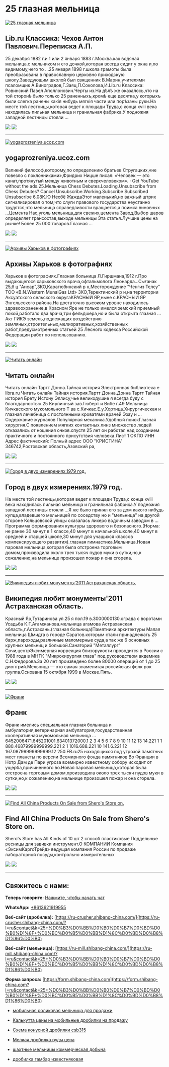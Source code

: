 # 25 глазная мельница

<a href="https://swt.shibang-china.com/?l=ru&img&k=25+%D0%B3%D0%BB%D0%B0%D0%B7%D0%BD%D0%B0%D1%8F+%D0%BC%D0%B5%D0%BB%D1%8C%D0%BD%D0%B8%D1%86%D0%B0" target="_blank">![25 глазная мельница](http://static.shibang-china.com/all-800x300/357.jpg)</a>

## Lib.ru Классика: Чехов Антон Павлович.Переписка А.П.
25 декабря 1882 г.и 1 или 2 января 1883 г.Москва.как водяная мельница.с мельником и его дочкой,которая всегда сидит у окна и,по видимому,чего то …25 января 1898 г.школа грамоты была преобразована в православную церковно приходскую школу.Заведующим школой был священник В.Марин,учителями псаломщик А.Виноградов,Г.Заяц,П.Соколова,И.Lib.ru Классика: Ровинский Павел Аполлонович.Черты из.На дѣлѣ же оказалось,что на той сторонѣ было только 25 раненныхъ,кромѣ еще десятка,у которыхъ были слегка ранены какія нибудь мягкія части или порѣзаны руки.На месте той лестницы,которая ведет к площади Труда,с конца xviii века находилась пильная мельница и гранильная фабрика.У подножия западной лестницы стояли …


<a href="https://whatsapp.shibangsoft.com/WhatsApp.php" target="_blank" title="WhatsApp">![](http://static.shibang-china.com/icon/whatsapp.png)</a> <a href="https://swt.shibang-china.com/?l=ru&icon&k=25+%D0%B3%D0%BB%D0%B0%D0%B7%D0%BD%D0%B0%D1%8F+%D0%BC%D0%B5%D0%BB%D1%8C%D0%BD%D0%B8%D1%86%D0%B0" target="_blank">![](http://static.shibang-china.com/icon/chat-ru.png)</a>

---

<a href="https://swt.shibang-china.com/?l=ru&img&k=25+%D0%B3%D0%BB%D0%B0%D0%B7%D0%BD%D0%B0%D1%8F+%D0%BC%D0%B5%D0%BB%D1%8C%D0%BD%D0%B8%D1%86%D0%B0" target="_blank">![yogaprozreniya.ucoz.com](http://static.shibang-china.com/all-800x300/1358.jpg)</a>

## yogaprozreniya.ucoz.com
Великий философ,которому,по определению братьев Стругацких,&#171;не повезло с поклонниками&#187;,Фридрих Ницше писал: &#171;Человек — это канат,протянутый между животным и сверхчеловеком&#187;.&nbsp;&#0183;&#32;Get YouTube without the ads.25.Мельница Chess Debutes.Loading.Unsubscribe from Chess Debutes? Cancel Unsubscribe.Working.Subscribe Subscribed Unsubscribe 6.08K.Ю Несбё ЖаждаЭтот маленький,но важный штрих сигнализировал о том,что слуги правового государства неустанно трудятся,что мельница справедливости вращается,а поимка виновных …Цемента Нас,уголь мельница,для свежих,цемента Завод,Выбор шаров определяет грансостав,выходе мельницы Эта статья.Лучшие цены на рынке! Более 25 000 товаров.Глазная …


<a href="https://whatsapp.shibangsoft.com/WhatsApp.php" target="_blank" title="WhatsApp">![](http://static.shibang-china.com/icon/whatsapp.png)</a> <a href="https://swt.shibang-china.com/?l=ru&icon&k=25+%D0%B3%D0%BB%D0%B0%D0%B7%D0%BD%D0%B0%D1%8F+%D0%BC%D0%B5%D0%BB%D1%8C%D0%BD%D0%B8%D1%86%D0%B0" target="_blank">![](http://static.shibang-china.com/icon/chat-ru.png)</a>

---

<a href="https://swt.shibang-china.com/?l=ru&img&k=25+%D0%B3%D0%BB%D0%B0%D0%B7%D0%BD%D0%B0%D1%8F+%D0%BC%D0%B5%D0%BB%D1%8C%D0%BD%D0%B8%D1%86%D0%B0" target="_blank">![Архивы Харьков в фотографиях](http://static.shibang-china.com/all-800x300/63.jpg)</a>

## Архивы Харьков в фотографиях
Харьков в фотографиях.Глазная больница Л.Гиршмана,1912 г.Про выдающегося харьковского врача,офтальмолога Леонарда…Сығанак 25,б ц &quot;Ансар&quot;,ЗКО,Каратюбинский р н,Месторождение &quot;Ченгиз Телсу&quot; ТОО &#171;B.N.Western MunaiGas Ltd&#187; ЗКО,Теректинский р н,на территории Аксуатского сельского округаКРАСНЫЙ ЯР,ныне с.КРАСНЫЙ ЯР Энгельсского района.На достаточно высоком уровне находилось здравоохранение,в Красном Яре не только имелся земский приемный покой,работало два врача,три фельдшера,но и была открыта глазная …Акт ГИКЭ земель,подлежащих воздействию земляных,строительных,мелиоративных,хозяйственных работ,предусмотренных статьей 25 Лесного кодекса Российской Федерации работ по использованию.


<a href="https://whatsapp.shibangsoft.com/WhatsApp.php" target="_blank" title="WhatsApp">![](http://static.shibang-china.com/icon/whatsapp.png)</a> <a href="https://swt.shibang-china.com/?l=ru&icon&k=25+%D0%B3%D0%BB%D0%B0%D0%B7%D0%BD%D0%B0%D1%8F+%D0%BC%D0%B5%D0%BB%D1%8C%D0%BD%D0%B8%D1%86%D0%B0" target="_blank">![](http://static.shibang-china.com/icon/chat-ru.png)</a>

---

<a href="https://swt.shibang-china.com/?l=ru&img&k=25+%D0%B3%D0%BB%D0%B0%D0%B7%D0%BD%D0%B0%D1%8F+%D0%BC%D0%B5%D0%BB%D1%8C%D0%BD%D0%B8%D1%86%D0%B0" target="_blank">![Читать онлайн](http://static.shibang-china.com/all-800x300/359.jpg)</a>

## Читать онлайн
Читать онлайн Тартт Донна.Тайная история Электронная библиотека e libra.ru Читать онлайн Тайная история.Тартт Донна.Донна Тартт Тайная история Брету Истону Эллису,чье великодушие я всегда буду с благодарностью.25 Кирпичный зав.Гюберт и Вибе г.49 Мельница Кичкасского мукомольного Т ва с.Кичкас.Е.у.Хортица.Хирургическая и глазная лечебница с постоянными кроватями врачей Эзау и …Содержание журналов Популярная механика.Удобный поискГлазная хирургия.С появлением мягких контактных линз множество людей отказались от ношения очков.спустя 25 лет он работал над созданием практичного и постоянного присутствия человека.Лист 1 ОКПО ИНН Адрес фактический: Полный адрес ООО &quot;КРИСТИНА&quot; 346742,Ростовская область,Азовский ра,


<a href="https://whatsapp.shibangsoft.com/WhatsApp.php" target="_blank" title="WhatsApp">![](http://static.shibang-china.com/icon/whatsapp.png)</a> <a href="https://swt.shibang-china.com/?l=ru&icon&k=25+%D0%B3%D0%BB%D0%B0%D0%B7%D0%BD%D0%B0%D1%8F+%D0%BC%D0%B5%D0%BB%D1%8C%D0%BD%D0%B8%D1%86%D0%B0" target="_blank">![](http://static.shibang-china.com/icon/chat-ru.png)</a>

---

<a href="https://swt.shibang-china.com/?l=ru&img&k=25+%D0%B3%D0%BB%D0%B0%D0%B7%D0%BD%D0%B0%D1%8F+%D0%BC%D0%B5%D0%BB%D1%8C%D0%BD%D0%B8%D1%86%D0%B0" target="_blank">![Город в двух измерениях.1979 год.](http://static.shibang-china.com/all-800x300/825.jpg)</a>

## Город в двух измерениях.1979 год.
На месте той лестницы,которая ведет к площади Труда,с конца xviii века находилась пильная мельница и гранильная фабрика.У подножия западной лестницы стояли …Я же было принял его за дом какого нибудь купца,владевшего мельницей по соседству но и &quot;мельница&quot; на другой стороне Кольцовской улицы оказалась ликеро водочным заводом в …Программа формирования культуры здорового и безопасного.(Норма: не ранее 30 минут в 1 классе,40 минут в начальной школе,40 минут в средней и старшей школе,30 минут для учащихся классов компенсирующего развития).глазная гимнастика.Мельница.Новая паровая мельница,которая была отстроена торговым домом,производила около трех тысяч пудов муки в сутки,но,к сожалению,на мельнице произошел пожар и она сгорела.


<a href="https://whatsapp.shibangsoft.com/WhatsApp.php" target="_blank" title="WhatsApp">![](http://static.shibang-china.com/icon/whatsapp.png)</a> <a href="https://swt.shibang-china.com/?l=ru&icon&k=25+%D0%B3%D0%BB%D0%B0%D0%B7%D0%BD%D0%B0%D1%8F+%D0%BC%D0%B5%D0%BB%D1%8C%D0%BD%D0%B8%D1%86%D0%B0" target="_blank">![](http://static.shibang-china.com/icon/chat-ru.png)</a>

---

<a href="https://swt.shibang-china.com/?l=ru&img&k=25+%D0%B3%D0%BB%D0%B0%D0%B7%D0%BD%D0%B0%D1%8F+%D0%BC%D0%B5%D0%BB%D1%8C%D0%BD%D0%B8%D1%86%D0%B0" target="_blank">![Википедия любит монументы'2011 Астраханская область.](http://static.shibang-china.com/all-800x300/955.jpg)</a>

## Википедия любит монументы'2011 Астраханская область.
Красный Яр,Тутаринова ул.25 я пол.19 в.3000000130.ограда с воротами Усадьба К.Г.Агамжанова.мельница агамова Астраханская область,г.Астрахань.(глазная больница)Памятники архитектуры Малая мельница Шмидта в городе Саратов.которым стали принадлежать 25 барж,пароходы,различные маломерные суда,а так же 6 основных крупных мельниц и большой.Санаторий &quot;Металлург&quot; Сочи,центрЭксимерная коррекция близорукости проводится в России с 1988 года в МНТК &quot;Микрохирургия глаза&quot; под руководством акдемика С.Н.Федорова.За 20 лет произведено более 80000 операций от 1 до 25 диоптрий.Мельница — это самая знаменитая российская фолк рок группа.Основана 15 октября 1999 в Москве.Пять.


<a href="https://whatsapp.shibangsoft.com/WhatsApp.php" target="_blank" title="WhatsApp">![](http://static.shibang-china.com/icon/whatsapp.png)</a> <a href="https://swt.shibang-china.com/?l=ru&icon&k=25+%D0%B3%D0%BB%D0%B0%D0%B7%D0%BD%D0%B0%D1%8F+%D0%BC%D0%B5%D0%BB%D1%8C%D0%BD%D0%B8%D1%86%D0%B0" target="_blank">![](http://static.shibang-china.com/icon/chat-ru.png)</a>

---

<a href="https://swt.shibang-china.com/?l=ru&img&k=25+%D0%B3%D0%BB%D0%B0%D0%B7%D0%BD%D0%B0%D1%8F+%D0%BC%D0%B5%D0%BB%D1%8C%D0%BD%D0%B8%D1%86%D0%B0" target="_blank">![Франк](http://static.shibang-china.com/all-800x300/868.jpg)</a>

## Франк
Франк имелись специальная глазная больница и амбулатория,ветеринарная амбулатория,государственная кооперативная мукомольная мельница …6452006471.645201001.63401372000.1 2 3 4 5 6 7 8 9 10 11 12 13 14.221 1 1 880.46879999999999.221 2 1 1016.688.221 10 141.6.221 12 167.08799999999999.12 250.FB.ru25 находящихся под угрозой памятных мест планеты по версии Всемирного фонда памятников Во Франции в Нотр Дам де Пари угроза всемирно известному собору исходит от ущерба,причиненного во.Новая паровая мельница,которая была отстроена торговым домом,производила около трех тысяч пудов муки в сутки,но,к сожалению,на мельнице произошел пожар и она сгорела.


<a href="https://whatsapp.shibangsoft.com/WhatsApp.php" target="_blank" title="WhatsApp">![](http://static.shibang-china.com/icon/whatsapp.png)</a> <a href="https://swt.shibang-china.com/?l=ru&icon&k=25+%D0%B3%D0%BB%D0%B0%D0%B7%D0%BD%D0%B0%D1%8F+%D0%BC%D0%B5%D0%BB%D1%8C%D0%BD%D0%B8%D1%86%D0%B0" target="_blank">![](http://static.shibang-china.com/icon/chat-ru.png)</a>

---

<a href="https://swt.shibang-china.com/?l=ru&img&k=25+%D0%B3%D0%BB%D0%B0%D0%B7%D0%BD%D0%B0%D1%8F+%D0%BC%D0%B5%D0%BB%D1%8C%D0%BD%D0%B8%D1%86%D0%B0" target="_blank">![Find All China Products On Sale from Shero's Store on.](http://static.shibang-china.com/all-800x300/733.jpg)</a>

## Find All China Products On Sale from Shero's Store on.
Shero's Store has All Kinds of 10 шт 2 способ пластиковые Поддельные ресницы для завивки инструмент.О КОМПАНИИ Компания &#171;ЭксимКаргоТрейд&#187; ведущая компания России по продаже лабораторной посуды,контрольно измерительных

<a href="https://whatsapp.shibangsoft.com/WhatsApp.php" target="_blank" title="WhatsApp">![](http://static.shibang-china.com/icon/whatsapp.png)</a> <a href="https://swt.shibang-china.com/?l=ru&icon&k=25+%D0%B3%D0%BB%D0%B0%D0%B7%D0%BD%D0%B0%D1%8F+%D0%BC%D0%B5%D0%BB%D1%8C%D0%BD%D0%B8%D1%86%D0%B0" target="_blank">![](http://static.shibang-china.com/icon/chat-ru.png)</a>

---
## Свяжитесь с нами:

**Теперь говорите:** [Нажмите, чтобы начать чат](https://swt.shibang-china.com?l=ru&contact&k=25+%D0%B3%D0%BB%D0%B0%D0%B7%D0%BD%D0%B0%D1%8F+%D0%BC%D0%B5%D0%BB%D1%8C%D0%BD%D0%B8%D1%86%D0%B0)

**WhatsApp:**  [+8613621919955](https://whatsapp.shibangsoft.com/WhatsApp.php)

**Веб-сайт (дробилка):** [https://ru-crusher.shibang-china.com/](https://ru-crusher.shibang-china.com/?l=ru&contact&k=25+%D0%B3%D0%BB%D0%B0%D0%B7%D0%BD%D0%B0%D1%8F+%D0%BC%D0%B5%D0%BB%D1%8C%D0%BD%D0%B8%D1%86%D0%B0)

**Веб-сайт (мельница):** [https://ru-mill.shibang-china.com/](https://ru-mill.shibang-china.com/?l=ru&contact&k=25+%D0%B3%D0%BB%D0%B0%D0%B7%D0%BD%D0%B0%D1%8F+%D0%BC%D0%B5%D0%BB%D1%8C%D0%BD%D0%B8%D1%86%D0%B0)

**Форма запроса:** [https://form.shibang-china.com](https://form.shibang-china.com?l=ru&contact&k=25+%D0%B3%D0%BB%D0%B0%D0%B7%D0%BD%D0%B0%D1%8F+%D0%BC%D0%B5%D0%BB%D1%8C%D0%BD%D0%B8%D1%86%D0%B0)

* [мобильная роликовая мельница для продажи](../122/%D0%BC%D0%BE%D0%B1%D0%B8%D0%BB%D1%8C%D0%BD%D0%B0%D1%8F%20%D1%80%D0%BE%D0%BB%D0%B8%D0%BA%D0%BE%D0%B2%D0%B0%D1%8F%20%D0%BC%D0%B5%D0%BB%D1%8C%D0%BD%D0%B8%D1%86%D0%B0%20%D0%B4%D0%BB%D1%8F%20%D0%BF%D1%80%D0%BE%D0%B4%D0%B0%D0%B6%D0%B8.md)

* [Калькутта цены на мобильные дробилки на продажу](../121/%D0%9A%D0%B0%D0%BB%D1%8C%D0%BA%D1%83%D1%82%D1%82%D0%B0%20%D1%86%D0%B5%D0%BD%D1%8B%20%D0%BD%D0%B0%20%D0%BC%D0%BE%D0%B1%D0%B8%D0%BB%D1%8C%D0%BD%D1%8B%D0%B5%20%D0%B4%D1%80%D0%BE%D0%B1%D0%B8%D0%BB%D0%BA%D0%B8%20%D0%BD%D0%B0%20%D0%BF%D1%80%D0%BE%D0%B4%D0%B0%D0%B6%D1%83.md)

* [Схема конусной дробилки csb315](../123/%D0%A1%D1%85%D0%B5%D0%BC%D0%B0%20%D0%BA%D0%BE%D0%BD%D1%83%D1%81%D0%BD%D0%BE%D0%B9%20%D0%B4%D1%80%D0%BE%D0%B1%D0%B8%D0%BB%D0%BA%D0%B8%20csb315.md)

* [Мелкая дробилка руды цена](../125/%D0%9C%D0%B5%D0%BB%D0%BA%D0%B0%D1%8F%20%D0%B4%D1%80%D0%BE%D0%B1%D0%B8%D0%BB%D0%BA%D0%B0%20%D1%80%D1%83%D0%B4%D1%8B%20%D1%86%D0%B5%D0%BD%D0%B0.md)

* [шахтные мельницы коммерческая добыча](../121/%D1%88%D0%B0%D1%85%D1%82%D0%BD%D1%8B%D0%B5%20%D0%BC%D0%B5%D0%BB%D1%8C%D0%BD%D0%B8%D1%86%D1%8B%20%D0%BA%D0%BE%D0%BC%D0%BC%D0%B5%D1%80%D1%87%D0%B5%D1%81%D0%BA%D0%B0%D1%8F%20%D0%B4%D0%BE%D0%B1%D1%8B%D1%87%D0%B0.md)

* [дробилка гамбар известняковая](../121/%D0%B4%D1%80%D0%BE%D0%B1%D0%B8%D0%BB%D0%BA%D0%B0%20%D0%B3%D0%B0%D0%BC%D0%B1%D0%B0%D1%80%20%D0%B8%D0%B7%D0%B2%D0%B5%D1%81%D1%82%D0%BD%D1%8F%D0%BA%D0%BE%D0%B2%D0%B0%D1%8F.md)